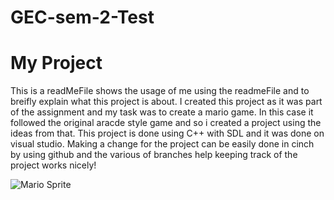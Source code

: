 # GEC-sem-2-Test
# My Project
This is a readMeFile shows the usage of me using the readmeFile and to breifly explain what this project is about. I created this project as it was part of the assignment and my task was to create a mario game. In this case it followed the original aracde style game and so i created a project using the ideas from that. This project is done using C++ with SDL and it was done on visual studio. Making a change for the project can be easily done in cinch by using github and the various of branches help keeping track of the project works nicely!

![Mario Sprite](https://github.com/Bilalp19/GEC-sem-2-test/blob/main/images/mario.png)

